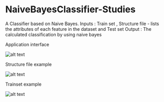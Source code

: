 # NaiveBayesClassifier-Studies


A Classifier based on Naive Bayes.
Inputs : Train set , Structure file - lists the attributes of each feature in the dataset and Test set
Output : The calculated classification by using naive bayes


Application interface

![alt text](https://github.com/eranns/NaiveBayesClassifier-Studies/blob/master/examples/gui_example.png)

Structure file example

![alt text](https://github.com/eranns/NaiveBayesClassifier-Studies/blob/master/examples/structure_example.png)

Trainset example 

![alt text](https://github.com/eranns/NaiveBayesClassifier-Studies/blob/master/examples/train_example.png)




